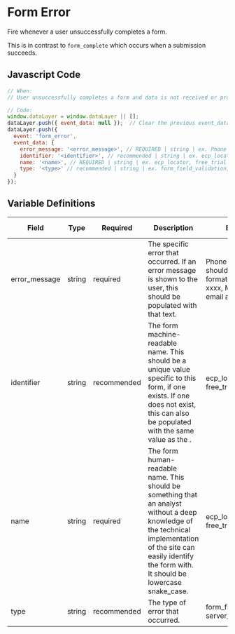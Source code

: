 # Form Error

Fire whenever a user unsuccessfully completes a form. 

This is in contrast to `form_complete` which occurs when a submission succeeds.

## Javascript Code

```js
// When:
// User unsuccessfully completes a form and data is not received or processed

// Code:
window.dataLayer = window.dataLayer || [];
dataLayer.push({ event_data: null });  // Clear the previous event_data object.
dataLayer.push({
  event: 'form_error',
  event_data: {
    error_message: '<error_message>', // REQUIRED | string | ex. Phone number should follow the format (xxx) xxx-xxxx, Must be a valid email address
    identifier: '<identifier>', // recommended | string | ex. ecp_locator, free_trial	
    name: '<name>', // REQUIRED | string | ex. ecp_locator, free_trial
    type: '<type>' // recommended | string | ex. form_field_validation, server_error	
  }
});
```

## Variable Definitions

|Field|Type|Required|Description|Example|Pattern|Min Length|Max Length|Minimum|Maximum|Multiple Of|
| --- | --- | --- | --- | --- | --- | --- | --- | --- | --- | --- |
|error_message|string|required|The specific error that occurred. If an error message is shown to the user, this should be populated with that text.|Phone number should follow the format (xxx) xxx-xxxx, Must be a valid email address|
|identifier|string|recommended|The form machine-readable name. This should be a unique value specific to this form, if one exists. If one does not exist, this can also be populated with the same value as the <name>.|ecp_locator, free_trial|
|name|string|required|The form human-readable name. This should be something that an analyst without a deep knowledge of the technical implementation of the site can easily identify the form with. It should be lowercase snake_case.|ecp_locator, free_trial|
|type|string|recommended|The type of error that occurred.|form_field_validation, server_error|


